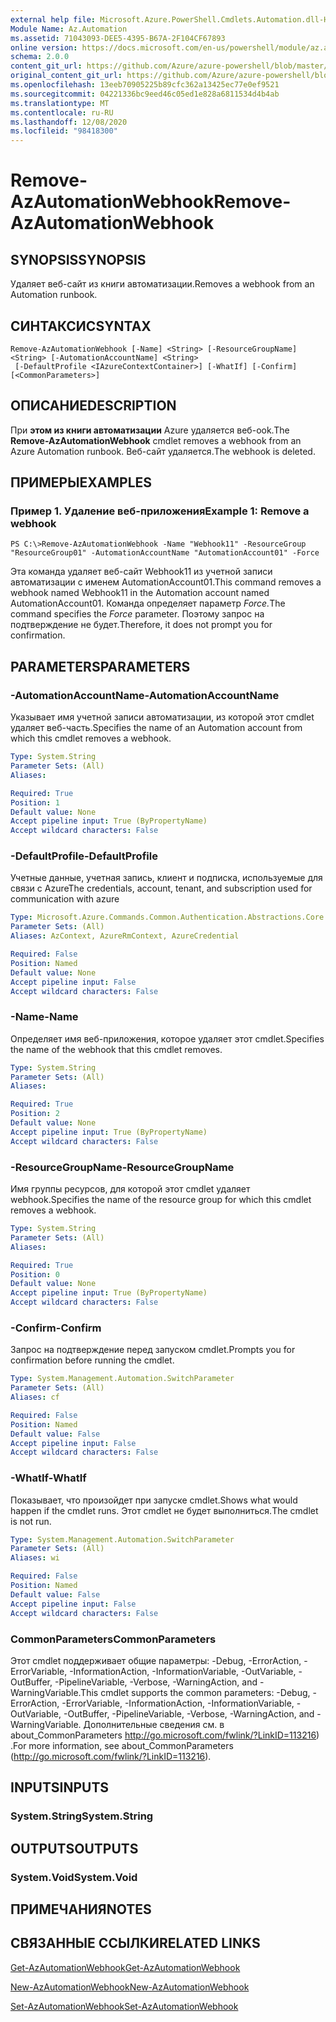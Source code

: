 ```yaml
---
external help file: Microsoft.Azure.PowerShell.Cmdlets.Automation.dll-Help.xml
Module Name: Az.Automation
ms.assetid: 71043093-DEE5-4395-B67A-2F104CF67893
online version: https://docs.microsoft.com/en-us/powershell/module/az.automation/remove-azautomationwebhook
schema: 2.0.0
content_git_url: https://github.com/Azure/azure-powershell/blob/master/src/Automation/Automation/help/Remove-AzAutomationWebhook.md
original_content_git_url: https://github.com/Azure/azure-powershell/blob/master/src/Automation/Automation/help/Remove-AzAutomationWebhook.md
ms.openlocfilehash: 13eeb70905225b89cfc362a13425ec77e0ef9521
ms.sourcegitcommit: 04221336bc9eed46c05ed1e828a6811534d4b4ab
ms.translationtype: MT
ms.contentlocale: ru-RU
ms.lasthandoff: 12/08/2020
ms.locfileid: "98418300"
---
```

# <span data-ttu-id="a9bea-101">Remove-AzAutomationWebhook</span><span class="sxs-lookup"><span data-stu-id="a9bea-101">Remove-AzAutomationWebhook</span></span>

## <span data-ttu-id="a9bea-102">SYNOPSIS</span><span class="sxs-lookup"><span data-stu-id="a9bea-102">SYNOPSIS</span></span>
<span data-ttu-id="a9bea-103">Удаляет веб-сайт из книги автоматизации.</span><span class="sxs-lookup"><span data-stu-id="a9bea-103">Removes a webhook from an Automation runbook.</span></span>

## <span data-ttu-id="a9bea-104">СИНТАКСИС</span><span class="sxs-lookup"><span data-stu-id="a9bea-104">SYNTAX</span></span>

```
Remove-AzAutomationWebhook [-Name] <String> [-ResourceGroupName] <String> [-AutomationAccountName] <String>
 [-DefaultProfile <IAzureContextContainer>] [-WhatIf] [-Confirm] [<CommonParameters>]
```

## <span data-ttu-id="a9bea-105">ОПИСАНИЕ</span><span class="sxs-lookup"><span data-stu-id="a9bea-105">DESCRIPTION</span></span>
<span data-ttu-id="a9bea-106">При **этом из книги автоматизации** Azure удаляется веб-ook.</span><span class="sxs-lookup"><span data-stu-id="a9bea-106">The **Remove-AzAutomationWebhook** cmdlet removes a webhook from an Azure Automation runbook.</span></span>
<span data-ttu-id="a9bea-107">Веб-сайт удаляется.</span><span class="sxs-lookup"><span data-stu-id="a9bea-107">The webhook is deleted.</span></span>

## <span data-ttu-id="a9bea-108">ПРИМЕРЫ</span><span class="sxs-lookup"><span data-stu-id="a9bea-108">EXAMPLES</span></span>

### <span data-ttu-id="a9bea-109">Пример 1. Удаление веб-приложения</span><span class="sxs-lookup"><span data-stu-id="a9bea-109">Example 1: Remove a webhook</span></span>
```
PS C:\>Remove-AzAutomationWebhook -Name "Webhook11" -ResourceGroup "ResourceGroup01" -AutomationAccountName "AutomationAccount01" -Force
```

<span data-ttu-id="a9bea-110">Эта команда удаляет веб-сайт Webhook11 из учетной записи автоматизации с именем AutomationAccount01.</span><span class="sxs-lookup"><span data-stu-id="a9bea-110">This command removes a webhook named Webhook11 in the Automation account named AutomationAccount01.</span></span>
<span data-ttu-id="a9bea-111">Команда определяет параметр *Force.*</span><span class="sxs-lookup"><span data-stu-id="a9bea-111">The command specifies the *Force* parameter.</span></span>
<span data-ttu-id="a9bea-112">Поэтому запрос на подтверждение не будет.</span><span class="sxs-lookup"><span data-stu-id="a9bea-112">Therefore, it does not prompt you for confirmation.</span></span>

## <span data-ttu-id="a9bea-113">PARAMETERS</span><span class="sxs-lookup"><span data-stu-id="a9bea-113">PARAMETERS</span></span>

### <span data-ttu-id="a9bea-114">-AutomationAccountName</span><span class="sxs-lookup"><span data-stu-id="a9bea-114">-AutomationAccountName</span></span>
<span data-ttu-id="a9bea-115">Указывает имя учетной записи автоматизации, из которой этот cmdlet удаляет веб-часть.</span><span class="sxs-lookup"><span data-stu-id="a9bea-115">Specifies the name of an Automation account from which this cmdlet removes a webhook.</span></span>

```yaml
Type: System.String
Parameter Sets: (All)
Aliases:

Required: True
Position: 1
Default value: None
Accept pipeline input: True (ByPropertyName)
Accept wildcard characters: False
```

### <span data-ttu-id="a9bea-116">-DefaultProfile</span><span class="sxs-lookup"><span data-stu-id="a9bea-116">-DefaultProfile</span></span>
<span data-ttu-id="a9bea-117">Учетные данные, учетная запись, клиент и подписка, используемые для связи с Azure</span><span class="sxs-lookup"><span data-stu-id="a9bea-117">The credentials, account, tenant, and subscription used for communication with azure</span></span>

```yaml
Type: Microsoft.Azure.Commands.Common.Authentication.Abstractions.Core.IAzureContextContainer
Parameter Sets: (All)
Aliases: AzContext, AzureRmContext, AzureCredential

Required: False
Position: Named
Default value: None
Accept pipeline input: False
Accept wildcard characters: False
```

### <span data-ttu-id="a9bea-118">-Name</span><span class="sxs-lookup"><span data-stu-id="a9bea-118">-Name</span></span>
<span data-ttu-id="a9bea-119">Определяет имя веб-приложения, которое удаляет этот cmdlet.</span><span class="sxs-lookup"><span data-stu-id="a9bea-119">Specifies the name of the webhook that this cmdlet removes.</span></span>

```yaml
Type: System.String
Parameter Sets: (All)
Aliases:

Required: True
Position: 2
Default value: None
Accept pipeline input: True (ByPropertyName)
Accept wildcard characters: False
```

### <span data-ttu-id="a9bea-120">-ResourceGroupName</span><span class="sxs-lookup"><span data-stu-id="a9bea-120">-ResourceGroupName</span></span>
<span data-ttu-id="a9bea-121">Имя группы ресурсов, для которой этот cmdlet удаляет webhook.</span><span class="sxs-lookup"><span data-stu-id="a9bea-121">Specifies the name of the resource group for which this cmdlet removes a webhook.</span></span>

```yaml
Type: System.String
Parameter Sets: (All)
Aliases:

Required: True
Position: 0
Default value: None
Accept pipeline input: True (ByPropertyName)
Accept wildcard characters: False
```

### <span data-ttu-id="a9bea-122">-Confirm</span><span class="sxs-lookup"><span data-stu-id="a9bea-122">-Confirm</span></span>
<span data-ttu-id="a9bea-123">Запрос на подтверждение перед запуском cmdlet.</span><span class="sxs-lookup"><span data-stu-id="a9bea-123">Prompts you for confirmation before running the cmdlet.</span></span>

```yaml
Type: System.Management.Automation.SwitchParameter
Parameter Sets: (All)
Aliases: cf

Required: False
Position: Named
Default value: False
Accept pipeline input: False
Accept wildcard characters: False
```

### <span data-ttu-id="a9bea-124">-WhatIf</span><span class="sxs-lookup"><span data-stu-id="a9bea-124">-WhatIf</span></span>
<span data-ttu-id="a9bea-125">Показывает, что произойдет при запуске cmdlet.</span><span class="sxs-lookup"><span data-stu-id="a9bea-125">Shows what would happen if the cmdlet runs.</span></span>
<span data-ttu-id="a9bea-126">Этот cmdlet не будет выполниться.</span><span class="sxs-lookup"><span data-stu-id="a9bea-126">The cmdlet is not run.</span></span>

```yaml
Type: System.Management.Automation.SwitchParameter
Parameter Sets: (All)
Aliases: wi

Required: False
Position: Named
Default value: False
Accept pipeline input: False
Accept wildcard characters: False
```

### <span data-ttu-id="a9bea-127">CommonParameters</span><span class="sxs-lookup"><span data-stu-id="a9bea-127">CommonParameters</span></span>
<span data-ttu-id="a9bea-128">Этот cmdlet поддерживает общие параметры: -Debug, -ErrorAction, -ErrorVariable, -InformationAction, -InformationVariable, -OutVariable, -OutBuffer, -PipelineVariable, -Verbose, -WarningAction, and -WarningVariable.</span><span class="sxs-lookup"><span data-stu-id="a9bea-128">This cmdlet supports the common parameters: -Debug, -ErrorAction, -ErrorVariable, -InformationAction, -InformationVariable, -OutVariable, -OutBuffer, -PipelineVariable, -Verbose, -WarningAction, and -WarningVariable.</span></span> <span data-ttu-id="a9bea-129">Дополнительные сведения см. в about_CommonParameters http://go.microsoft.com/fwlink/?LinkID=113216) .</span><span class="sxs-lookup"><span data-stu-id="a9bea-129">For more information, see about_CommonParameters (http://go.microsoft.com/fwlink/?LinkID=113216).</span></span>

## <span data-ttu-id="a9bea-130">INPUTS</span><span class="sxs-lookup"><span data-stu-id="a9bea-130">INPUTS</span></span>

### <span data-ttu-id="a9bea-131">System.String</span><span class="sxs-lookup"><span data-stu-id="a9bea-131">System.String</span></span>

## <span data-ttu-id="a9bea-132">OUTPUTS</span><span class="sxs-lookup"><span data-stu-id="a9bea-132">OUTPUTS</span></span>

### <span data-ttu-id="a9bea-133">System.Void</span><span class="sxs-lookup"><span data-stu-id="a9bea-133">System.Void</span></span>

## <span data-ttu-id="a9bea-134">ПРИМЕЧАНИЯ</span><span class="sxs-lookup"><span data-stu-id="a9bea-134">NOTES</span></span>

## <span data-ttu-id="a9bea-135">СВЯЗАННЫЕ ССЫЛКИ</span><span class="sxs-lookup"><span data-stu-id="a9bea-135">RELATED LINKS</span></span>

[<span data-ttu-id="a9bea-136">Get-AzAutomationWebhook</span><span class="sxs-lookup"><span data-stu-id="a9bea-136">Get-AzAutomationWebhook</span></span>](./Get-AzAutomationWebhook.md)

[<span data-ttu-id="a9bea-137">New-AzAutomationWebhook</span><span class="sxs-lookup"><span data-stu-id="a9bea-137">New-AzAutomationWebhook</span></span>](./New-AzAutomationWebhook.md)

[<span data-ttu-id="a9bea-138">Set-AzAutomationWebhook</span><span class="sxs-lookup"><span data-stu-id="a9bea-138">Set-AzAutomationWebhook</span></span>](./Set-AzAutomationWebhook.md)


